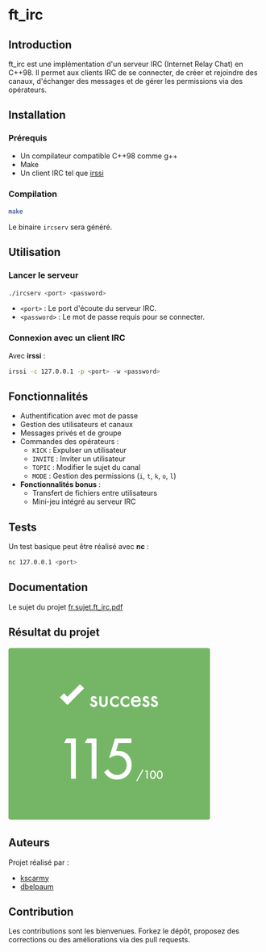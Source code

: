 # ft_irc

## Introduction

ft_irc est une implémentation d'un serveur IRC (Internet Relay Chat) en C++98. Il permet aux clients IRC de se connecter, de créer et rejoindre des canaux, d'échanger des messages et de gérer les permissions via des opérateurs.

## Installation

### Prérequis

- Un compilateur compatible C++98 comme g++
- Make
- Un client IRC tel que [irssi](https://irssi.org/)

### Compilation

```sh
make
```

Le binaire `ircserv` sera généré.

## Utilisation

### Lancer le serveur

```sh
./ircserv <port> <password>
```

- `<port>` : Le port d'écoute du serveur IRC.
- `<password>` : Le mot de passe requis pour se connecter.

### Connexion avec un client IRC

Avec **irssi** :

```sh
irssi -c 127.0.0.1 -p <port> -w <password>
```

## Fonctionnalités

- Authentification avec mot de passe
- Gestion des utilisateurs et canaux
- Messages privés et de groupe
- Commandes des opérateurs :
  - `KICK` : Expulser un utilisateur
  - `INVITE` : Inviter un utilisateur
  - `TOPIC` : Modifier le sujet du canal
  - `MODE` : Gestion des permissions (`i`, `t`, `k`, `o`, `l`)
- **Fonctionnalités bonus** :
  - Transfert de fichiers entre utilisateurs
  - Mini-jeu intégré au serveur IRC

## Tests

Un test basique peut être réalisé avec **nc** :

```sh
nc 127.0.0.1 <port>
```


## Documentation

Le sujet du projet [fr.sujet.ft_irc.pdf](docs/fr.sujet.ft_irc.pdf)

## Résultat du projet
![Note obtenue](docs/ft_irc-note.png)

## Auteurs

Projet réalisé par :
- [kscarmy](https://github.com/kscarmy)
- [dbelpaum](https://github.com/dbelpaum/ft_irc)

## Contribution

Les contributions sont les bienvenues. Forkez le dépôt, proposez des corrections ou des améliorations via des pull requests.


